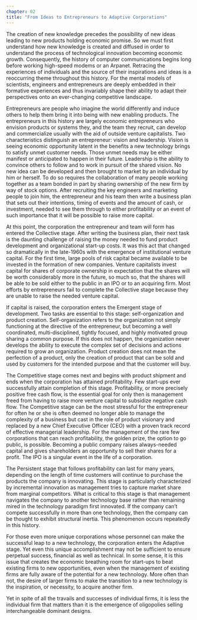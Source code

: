 ```yaml
---
chapter: 02
title: "From Ideas to Entrepreneurs to Adaptive Corporations"
---
```


The creation of new knowledge precedes the possibility of new ideas leading to new products holding economic promise. So we must first understand how new knowledge is created and diffused in order to understand the process of technological innovation becoming economic growth. Consequently, the history of computer communications begins long before working high-speed modems or an Arpanet. Retracing the experiences of individuals and the source of their inspirations and ideas is a reoccurring theme throughout this history. For the mental models of scientists, engineers and entrepreneurs are deeply embedded in their formative experiences and thus invariably shape their ability to adapt their perspectives onto an ever-changing competitive landscape.

Entrepreneurs are people who imagine the world differently and induce others to help them bring it into being with new enabling products. The entrepreneurs in this history are largely economic entrepreneurs who envision products or systems they, and the team they recruit, can develop and commercialize usually with the aid of outside venture capitalists. Two characteristics distinguish an entrepreneur: vision and leadership. Vision is seeing economic opportunity latent in the benefits a new technology brings to satisfy unmet customer needs. Those unmet needs may be either manifest or anticipated to happen in their future. Leadership is the ability to convince others to follow and to work in pursuit of the shared vision. No new idea can be developed and then brought to market by an individual by him or herself. To do so requires the collaboration of many people working together as a team bonded in part by sharing ownership of the new firm by way of stock options. After recruiting the key engineers and marketing people to join him, the entrepreneur and his team then write a business plan that sets out their intentions, timing of events and the amount of cash, or investment, needed to see them through to either profitability or an event of such importance that it will be possible to raise more capital.

At this point, the corporation the entrepreneur and team will form has entered the Collective stage. After writing the business plan, their next task is the daunting challenge of raising the money needed to fund product development and organizational start-up costs. It was this act that changed so dramatically in the late-1960s with the emergence of institutional venture capital. For the first time, large pools of risk capital became available to be invested in the formation of new companies. Venture capitalists invest capital for shares of corporate ownership in expectation that the shares will be worth considerably more in the future, so much so, that the shares will be able to be sold either to the public in an IPO or to an acquiring firm. Most efforts by entrepreneurs fail to complete the Collective stage because they are unable to raise the needed venture capital.

If capital is raised, the corporation enters the Emergent stage of development. Two tasks are essential to this stage: self-organization and product creation. Self-organization refers to the organization not simply functioning at the directive of the entrepreneur, but becoming a well coordinated, multi-disciplined, tightly focused, and highly motivated group sharing a common purpose. If this does not happen, the organization never develops the ability to execute the complex set of decisions and actions required to grow an organization. Product creation does not mean the perfection of a product, only the creation of product that can be sold and used by customers for the intended purpose and that the customer will buy.

The Competitive stage comes next and begins with product shipment and ends when the corporation has attained profitability. Few start-ups ever successfully attain completion of this stage. Profitability, or more precisely positive free cash flow, is the essential goal for only then is management freed from having to raise more venture capital to subsidize negative cash flow. The Competitive stage can be the most stressful for the entrepreneur for often he or she is often deemed no longer able to manage the complexity of a business but cast in the role of product visionary and replaced by a new Chief Executive Officer (CEO) with a proven track record of effective managerial leadership. For the management of the rare few corporations that can reach profitability, the golden prize, the option to go public, is possible. Becoming a public company raises always-needed capital and gives shareholders an opportunity to sell their shares for a profit. The IPO is a singular event in the life of a corporation.

The Persistent stage that follows profitability can last for many years, depending on the length of time customers will continue to purchase the products the company is innovating. This stage is particularly characterized by incremental innovation as management tries to capture market share from marginal competitors. What is critical to this stage is that management navigates the company to another technology base rather than remaining mired in the technology paradigm first innovated. If the company can’t compete successfully in more than one technology, then the company can be thought to exhibit structural inertia. This phenomenon occurs repeatedly in this history.

For those even more unique corporations whose personnel can make the successful leap to a new technology, the corporation enters the Adaptive stage. Yet even this unique accomplishment may not be sufficient to ensure perpetual success, financial as well as technical. In some sense, it is this issue that creates the economic breathing room for start-ups to beat existing firms to new opportunities, even when the management of existing firms are fully aware of the potential for a new technology. More often than not, the desire of larger firms to make the transition to a new technology is the inspiration, or necessity, to acquire another firm.

Yet in spite of all the travails and successes of individual firms, it is less the individual firm that matters than it is the emergence of oligopolies selling interchangeable dominant designs. 